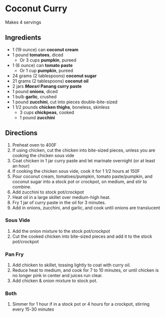 # Coconut Curry

Makes 4 servings

## Ingredients

- 1 (19 ounce) can **coconut cream**
- 1 pound **tomatoes**, diced
    - Or 3 cups **pumpkin**, pureed
- 1 (6 ounce) can **tomato paste**
    - Or 1 cup **pumpkin**, pureed
- 24 grams (2 tablespoons) **coconut sugar**
- 21 grams (2 tablespoons) **coconut oil**
- 2 jars **_Maesri_ Panang curry paste**
- 1 pound **onions**, diced
- 1 bulb **garlic**, crushed
- 1 pound **zucchini**, cut into pieces double-bite-sized
- 1 1/2 pounds **chicken thighs**, boneless, skinless
    - 3 cups **chickpeas**, cooked
    - 1 pound **zucchini**

## Directions

1. Preheat oven to 400F
1. If using chicken, cut the chicken into bite-sized pieces, unless you are cooking the chicken sous vide
1. Coat chicken in 1 jar curry paste and let marinate overnight (or at least an hour)
1. If cooking the chicken sous vide, cook it for 1 1/2 hours at 150F
1. Pour coconut cream, tomatoes/pumpkin, tomato paste/pumpkin, and coconut sugar into a stock pot or crockpot, on medium, and stir to combine.
1. Add zucchini to stock pot/crockpot
1. Heat oil in a large skillet over medium-high heat.
1. Fry 1 jar of curry paste in the oil for 3 minutes.
1. Add in onions, zucchini, and garlic, and cook until onions are translucent

### Sous Vide

1. Add the onion mixture to the stock pot/crockpot
1. Cut the cooked chicken into bite-sized pieces and add it to the stock pot/crockpot

### Pan Fry

1. Add chicken to skillet, tossing lightly to coat with curry oil.
1. Reduce heat to medium, and cook for 7 to 10 minutes, or until chicken is no longer pink in center and juices run clear.
1. Add chicken & onion mixture to stock pot.

### Both

1. Simmer for 1 hour if in a stock pot or 4 hours for a crockpot, stirring every 15-30 minutes